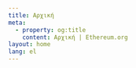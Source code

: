 ```yaml
---
title: Αρχική
meta:
  - property: og:title
    content: Αρχική | Ethereum.org
layout: home
lang: el
---
```


<HomePage />
